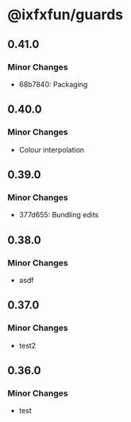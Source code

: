 # @ixfxfun/guards

## 0.41.0

### Minor Changes

- 68b7840: Packaging

## 0.40.0

### Minor Changes

- Colour interpolation

## 0.39.0

### Minor Changes

- 377d655: Bundling edits

## 0.38.0

### Minor Changes

- asdf

## 0.37.0

### Minor Changes

- test2

## 0.36.0

### Minor Changes

- test
